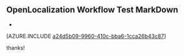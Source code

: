 ## OpenLocalization Workflow Test MarkDown
* 

[AZURE.INCLUDE [a24d5b09-9960-410c-bba6-1cca26b43c87](calleeMd1.md)]

 
thanks!